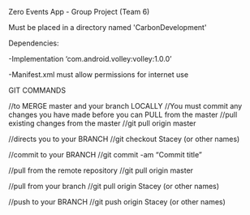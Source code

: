 Zero Events App - Group Project (Team 6)

Must be placed in a directory named 'CarbonDevelopment'

Dependencies:

-Implementation ‘com.android.volley:volley:1.0.0’

-Manifest.xml must allow permissions for internet use

GIT COMMANDS 

//to MERGE master and your branch LOCALLY
//You must commit any changes you have made before you can PULL from the master
//pull existing changes from the master
//git pull origin master

//directs you to your BRANCH
//git checkout Stacey (or other names)

//commit to your BRANCH
//git commit -am “Commit title”

//pull from the remote repository 
//git pull origin master

//pull from your branch 
//git pull origin Stacey (or other names)

//push to your BRANCH 
//git push origin Stacey (or other names)